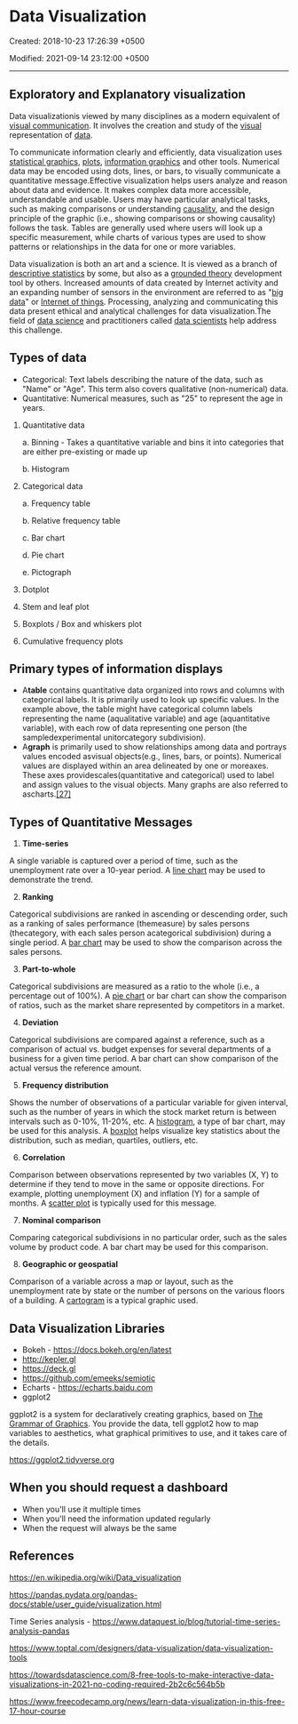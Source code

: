 # Data Visualization

Created: 2018-10-23 17:26:39 +0500

Modified: 2021-09-14 23:12:00 +0500

---

## Exploratory and Explanatory visualization

Data visualizationis viewed by many disciplines as a modern equivalent of [visual communication](https://en.wikipedia.org/wiki/Visual_communication). It involves the creation and study of the [visual](https://en.wikipedia.org/wiki/Visual_system) representation of [data](https://en.wikipedia.org/wiki/Data).

To communicate information clearly and efficiently, data visualization uses [statistical graphics](https://en.wikipedia.org/wiki/Statistical_graphics), [plots](https://en.wikipedia.org/wiki/Plot_(graphics)), [information graphics](https://en.wikipedia.org/wiki/Infographic) and other tools. Numerical data may be encoded using dots, lines, or bars, to visually communicate a quantitative message.Effective visualization helps users analyze and reason about data and evidence. It makes complex data more accessible, understandable and usable. Users may have particular analytical tasks, such as making comparisons or understanding [causality](https://en.wikipedia.org/wiki/Causality), and the design principle of the graphic (i.e., showing comparisons or showing causality) follows the task. Tables are generally used where users will look up a specific measurement, while charts of various types are used to show patterns or relationships in the data for one or more variables.

Data visualization is both an art and a science. It is viewed as a branch of [descriptive statistics](https://en.wikipedia.org/wiki/Descriptive_statistics) by some, but also as a [grounded theory](https://en.wikipedia.org/wiki/Grounded_theory) development tool by others. Increased amounts of data created by Internet activity and an expanding number of sensors in the environment are referred to as "[big data](https://en.wikipedia.org/wiki/Big_data)" or [Internet of things](https://en.wikipedia.org/wiki/Internet_of_things). Processing, analyzing and communicating this data present ethical and analytical challenges for data visualization.The field of [data science](https://en.wikipedia.org/wiki/Data_science) and practitioners called [data scientists](https://en.wikipedia.org/wiki/Data_scientists) help address this challenge.

## Types of data

- Categorical: Text labels describing the nature of the data, such as "Name" or "Age". This term also covers qualitative (non-numerical) data.
- Quantitative: Numerical measures, such as "25" to represent the age in years.

1. Quantitative data

    a.  Binning - Takes a quantitative variable and bins it into categories that are either pre-existing or made up

    b.  Histogram

2. Categorical data

    a.  Frequency table

    b.  Relative frequency table

    c.  Bar chart

    d.  Pie chart

    e.  Pictograph

3. Dotplot

4. Stem and leaf plot

5. Boxplots / Box and whiskers plot

6. Cumulative frequency plots

## Primary types of information displays

- A**table** contains quantitative data organized into rows and columns with categorical labels. It is primarily used to look up specific values. In the example above, the table might have categorical column labels representing the name (aqualitative variable) and age (aquantitative variable), with each row of data representing one person (the sampledexperimental unitorcategory subdivision).
- A**graph** is primarily used to show relationships among data and portrays values encoded asvisual objects(e.g., lines, bars, or points). Numerical values are displayed within an area delineated by one or moreaxes. These axes providescales(quantitative and categorical) used to label and assign values to the visual objects. Many graphs are also referred to ascharts.[[27]](https://en.wikipedia.org/wiki/Data_visualization#cite_note-27)

## Types of Quantitative Messages

1. **Time-series**

A single variable is captured over a period of time, such as the unemployment rate over a 10-year period. A [line chart](https://en.wikipedia.org/wiki/Line_chart) may be used to demonstrate the trend.

2. **Ranking**

Categorical subdivisions are ranked in ascending or descending order, such as a ranking of sales performance (themeasure) by sales persons (thecategory, with each sales person acategorical subdivision) during a single period. A [bar chart](https://en.wikipedia.org/wiki/Bar_chart) may be used to show the comparison across the sales persons.

3. **Part-to-whole**

Categorical subdivisions are measured as a ratio to the whole (i.e., a percentage out of 100%). A [pie chart](https://en.wikipedia.org/wiki/Pie_chart) or bar chart can show the comparison of ratios, such as the market share represented by competitors in a market.

4. **Deviation**

Categorical subdivisions are compared against a reference, such as a comparison of actual vs. budget expenses for several departments of a business for a given time period. A bar chart can show comparison of the actual versus the reference amount.

5. **Frequency distribution**

Shows the number of observations of a particular variable for given interval, such as the number of years in which the stock market return is between intervals such as 0-10%, 11-20%, etc. A [histogram](https://en.wikipedia.org/wiki/Histogram), a type of bar chart, may be used for this analysis. A [boxplot](https://en.wikipedia.org/wiki/Boxplot) helps visualize key statistics about the distribution, such as median, quartiles, outliers, etc.

6. **Correlation**

Comparison between observations represented by two variables (X, Y) to determine if they tend to move in the same or opposite directions. For example, plotting unemployment (X) and inflation (Y) for a sample of months. A [scatter plot](https://en.wikipedia.org/wiki/Scatter_plot) is typically used for this message.

7. **Nominal comparison**

Comparing categorical subdivisions in no particular order, such as the sales volume by product code. A bar chart may be used for this comparison.

8. **Geographic or geospatial**

Comparison of a variable across a map or layout, such as the unemployment rate by state or the number of persons on the various floors of a building. A [cartogram](https://en.wikipedia.org/wiki/Cartogram) is a typical graphic used.

## Data Visualization Libraries

- Bokeh - <https://docs.bokeh.org/en/latest>
- <http://kepler.gl>
- <https://deck.gl>
- <https://github.com/emeeks/semiotic>
- Echarts - <https://echarts.baidu.com>
- ggplot2

ggplot2 is a system for declaratively creating graphics, based on [The Grammar of Graphics](http://amzn.to/2ef1eWp). You provide the data, tell ggplot2 how to map variables to aesthetics, what graphical primitives to use, and it takes care of the details.

<https://ggplot2.tidyverse.org>

## When you should request a dashboard

- When you'll use it multiple times
- When you'll need the information updated regularly
- When the request will always be the same

## References

<https://en.wikipedia.org/wiki/Data_visualization>

<https://pandas.pydata.org/pandas-docs/stable/user_guide/visualization.html>

Time Series analysis - <https://www.dataquest.io/blog/tutorial-time-series-analysis-pandas>

<https://www.toptal.com/designers/data-visualization/data-visualization-tools>

<https://towardsdatascience.com/8-free-tools-to-make-interactive-data-visualizations-in-2021-no-coding-required-2b2c6c564b5b>

<https://www.freecodecamp.org/news/learn-data-visualization-in-this-free-17-hour-course>
